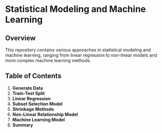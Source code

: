 # Statistical Modeling and Machine Learning

## Overview
This repository contains various approaches in statistical modeling and machine learning, ranging from linear regression to non-linear models and more complex machine learning methods.

## Table of Contents
1. **Generate Data**  
2. **Train-Test Split**  
3. **Linear Regression**  
4. **Subset Selection Model**  
5. **Shrinkage Methods**  
6. **Non-Linear Relationship Model**  
7. **Machine Learning Model**  
8. **Summary**  

